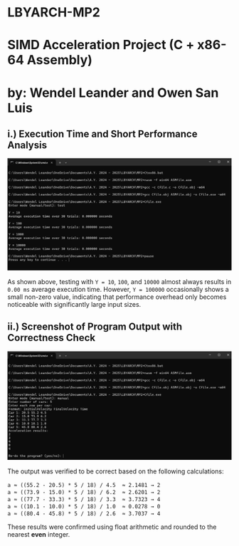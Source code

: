 # LBYARCH-MP2
# SIMD Acceleration Project (C + x86-64 Assembly)
# by: Wendel Leander and Owen San Luis

## i.) Execution Time and Short Performance Analysis

![Execution Time](Execution%20Time.png)

As shown above, testing with `Y = 10`, `100`, and `10000` almost always results in `0.00 ms` average execution time. However, `Y = 100000` occasionally shows a small non-zero value, indicating that performance overhead only becomes noticeable with significantly large input sizes.

## ii.) Screenshot of Program Output with Correctness Check

![Correctness Check](Correctness%20Check.png)

The output was verified to be correct based on the following calculations:

```
a ≈ ((55.2 - 20.5) * 5 / 18) / 4.5  ≈ 2.1481 → 2  
a ≈ ((73.9 - 15.0) * 5 / 18) / 6.2  ≈ 2.6201 → 2  
a ≈ ((77.7 - 33.3) * 5 / 18) / 3.3  ≈ 3.7323 → 4  
a ≈ ((10.1 - 10.0) * 5 / 18) / 1.0  ≈ 0.0278 → 0  
a ≈ ((80.4 - 45.8) * 5 / 18) / 2.6  ≈ 3.7037 → 4  
```

These results were confirmed using float arithmetic and rounded to the nearest **even** integer.
